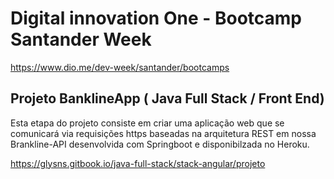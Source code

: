 # Digital innovation One - Bootcamp Santander Week  
https://www.dio.me/dev-week/santander/bootcamps

## Projeto BanklineApp ( Java Full Stack / Front End)



Esta etapa do projeto consiste em criar uma aplicação web que se comunicará via requisições https baseadas na arquitetura REST em nossa Brankline-API desenvolvida com Springboot e disponibilzada no Heroku.


https://glysns.gitbook.io/java-full-stack/stack-angular/projeto
